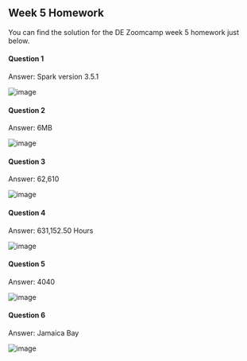 ## Week 5 Homework
You can find the solution for the DE Zoomcamp week 5 homework just below.
#### Question 1

Answer: Spark version 3.5.1

![image](https://github.com/jeanpaulrd1/data-engineering-zoomcamp/assets/19482586/89ce65e1-6a81-49dd-b5cf-99490236e2f4)

#### Question 2

Answer: 6MB

![image](https://github.com/jeanpaulrd1/data-engineering-zoomcamp/assets/19482586/a13f259f-60c7-432e-b8ea-715a957787a3)

#### Question 3

Answer: 62,610

![image](https://github.com/jeanpaulrd1/data-engineering-zoomcamp/assets/19482586/2a0349f8-e2ec-4641-b8c3-44e5dabac6b7)


#### Question 4

Answer: 631,152.50 Hours

![image](https://github.com/jeanpaulrd1/data-engineering-zoomcamp/assets/19482586/7609a05b-ae82-4d47-9dac-f98b4baab5bb)


#### Question 5

Answer: 4040

![image](https://github.com/jeanpaulrd1/data-engineering-zoomcamp/assets/19482586/5d888e06-a9d9-4a73-ae65-fd9da5b8dbbc)

#### Question 6

Answer: Jamaica Bay

![image](https://github.com/jeanpaulrd1/data-engineering-zoomcamp/assets/19482586/b53f3049-d7b5-4ad5-b9ae-73dff5585910)

